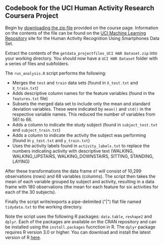 Codebook for the UCI Human Activity Research Coursera Project
---------------
Begin by [downloading the zip file](https://d396qusza40orc.cloudfront.net/getdata%2Fprojectfiles%2FUCI%20HAR%20Dataset.zip) provided on the course page. Information on the contents of the file can be found on the [UCI Machine Learning Repository](http://archive.ics.uci.edu/ml/datasets/Human+Activity+Recognition+Using+Smartphones) site for the Human Activity Recognition Using Smartphones Data Set.

Extract the contents of the `getdata_projectfiles_UCI HAR Dataset.zip` into your working directory. You should now have a `UCI HAR Dataset` folder with a series of files and subfolders.

The `run_analysis.R` script performs the following:

* Merges the `test` and `train` data sets (found in `X_test.txt` and `X_train.txt`)
* Adds descriptive column names for the feature variables (found in the `features.txt` file)
* Subsets the merged data set to include only the mean and standard deviation variables. These were indicated by `mean()` and `std()` in the respective variable names. This reduced the number of variables from 561 to 66.
* Adds a column to indicate the study subject (found in `subject_test.txt` and `subject_train.txt`)
* Adds a column to indicate the activity the subject was performing (found in `y_test.txt` and `y_train.txt`)
* Uses the activity labels found in `activity_labels.txt` to replace the numbers indicating activity with descriptive text (WALKING, WALKING_UPSTAIRS, WALKING_DOWNSTAIRS, SITTING, STANDING, LAYING)

After these transformations the data frame `df` will consist of 10,299 observations (rows) and 68 variables (columns). The script then takes the mean of each variable grouped by subject and activity, resulting in a data frame with 180 observations (the mean for each feature for six activities for each of the 30 subjects).

Finally the script write/exports a pipe-delimited ("|") flat file named `tidydata.txt` to the working directory.

Note the script uses the following R packages: `data.table`, `reshape2` and `dplyr`. Each of the packages are available on the CRAN repository and can be installed using the `install.packages` fucnction in R. The `dplyr` package requires R version 3.0 or higher. You can download and install the latest version of R [here](http://www.r-project.org/).